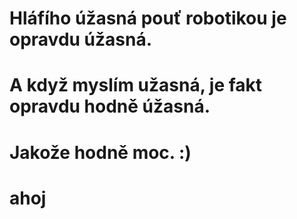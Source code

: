 # Hláfího úžasná pouť robotikou je opravdu úžasná.
# A když myslím užasná, je fakt opravdu hodně úžasná.
# Jakože hodně moc. :)
# ahoj